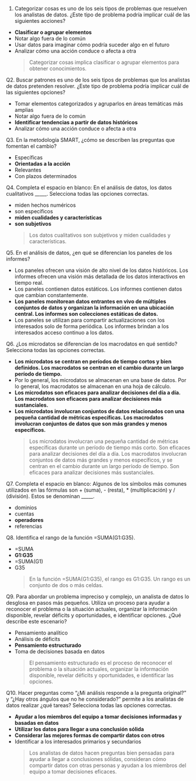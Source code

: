 1. Categorizar cosas es uno de los seis tipos de problemas que resuelven los analistas de datos. ¿Este tipo de problema podría implicar cuál de las siguientes acciones? 

- **Clasificar o agrupar elementos**
- Notar algo fuera de lo común
- Usar datos para imaginar cómo podría suceder algo en el futuro
- Analizar cómo una acción conduce o afecta a otra
    > Categorizar cosas implica clasificar o agrupar elementos para obtener conocimientos. 

Q2. Buscar patrones es uno de los seis tipos de problemas que los analistas de datos pretenden resolver. ¿Este tipo de problema podría implicar cuál de las siguientes opciones? 

- Tomar elementos categorizados y agruparlos en áreas temáticas más amplias
- Notar algo fuera de lo común
- **Identificar tendencias a partir de datos históricos**
- Analizar cómo una acción conduce o afecta a otra


Q3. En la metodología SMART, ¿cómo se describen las preguntas que fomentan el cambio?

- Específicas
- **Orientadas a la acción**
- Relevantes
- Con plazos determinados


Q4. Completa el espacio en blanco: En el análisis de datos, los datos cualitativos _____. Selecciona todas las opciones correctas.

- miden hechos numéricos
- son específicos
- **miden cualidades y características**
- **son subjetivos**
    > Los datos cualitativos son subjetivos y miden cualidades y características.

Q5. En el análisis de datos, ¿en qué se diferencian los paneles de los informes?

- Los paneles ofrecen una visión de alto nivel de los datos históricos. Los informes ofrecen una visión más detallada de los datos interactivos en tiempo real.
- Los paneles contienen datos estáticos. Los informes contienen datos que cambian constantemente.
- **Los paneles monitorean datos entrantes en vivo de múltiples conjuntos de datos y organizan la información en una ubicación central. Los informes son colecciones estáticas de datos.**
- Los paneles se utilizan para compartir actualizaciones con los interesados solo de forma periódica. Los informes brindan a los interesados acceso continuo a los datos.


Q6. ¿Los microdatos se diferencian de los macrodatos en qué sentido? Selecciona todas las opciones correctas.

- **Los microdatos se centran en períodos de tiempo cortos y bien definidos. Los macrodatos se centran en el cambio durante un largo período de tiempo.**
- Por lo general, los microdatos se almacenan en una base de datos. Por lo general, los macrodatos se almacenan en una hoja de cálculo.
- **Los microdatos son eficaces para analizar decisiones del día a día. Los macrodatos son eficaces para analizar decisiones más sustanciales.**
- **Los microdatos involucran conjuntos de datos relacionados con una pequeña cantidad de métricas específicas. Los macrodatos involucran conjuntos de datos que son más grandes y menos específicos.**
    > Los microdatos involucran una pequeña cantidad de métricas específicas durante un período de tiempo más corto. Son eficaces para analizar decisiones del día a día. Los macrodatos involucran conjuntos de datos más grandes y menos específicos, y se centran en el cambio durante un largo período de tiempo. Son eficaces para analizar decisiones más sustanciales.

Q7. Completa el espacio en blanco: Algunos de los símbolos más comunes utilizados en las fórmulas son + (suma), - (resta), * (multiplicación) y / (división). Estos se denominan _____.

- dominios
- cuentas
- **operadores**
- referencias


Q8. Identifica el rango de la función =SUMA(G1:G35).

- =SUMA
- **G1:G35**
- =SUMA(G1)
- G35
    > En la función =SUMA(G1:G35), el rango es G1:G35. Un rango es un conjunto de dos o más celdas.

Q9. Para abordar un problema impreciso y complejo, un analista de datos lo desglosa en pasos más pequeños. Utiliza un proceso para ayudar a reconocer el problema o la situación actuales, organizar la información disponible, revelar déficits y oportunidades, e identificar opciones. ¿Qué describe este escenario?

- Pensamiento analítico
- Análisis de déficits
- **Pensamiento estructurado**
- Toma de decisiones basada en datos
    > El pensamiento estructurado es el proceso de reconocer el problema o la situación actuales, organizar la información disponible, revelar déficits y oportunidades, e identificar las opciones. 

Q10. Hacer preguntas como “¿Mi análisis responde a la pregunta original?” y “¿Hay otros ángulos que no he considerado?” permite a los analistas de datos realizar ¿qué tareas? Selecciona todas las opciones correctas.

- **Ayudar a los miembros del equipo a tomar decisiones informadas y basadas en datos**
- **Utilizar los datos para llegar a una conclusión sólida**
- **Considerar las mejores formas de compartir datos con otros**
- Identificar a los interesados primarios y secundarios
    > Los analistas de datos hacen preguntas bien pensadas para ayudar a llegar a conclusiones sólidas, consideran cómo compartir datos con otras personas y ayudan a los miembros del equipo a tomar decisiones eficaces.